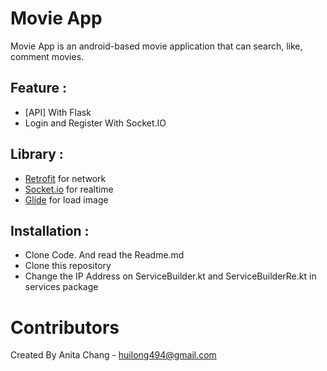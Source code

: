 # Movie App
Movie App is an android-based movie application that can search, like, comment movies.

## Feature :
  * [API] With Flask
  * Login and Register With Socket.IO

## Library :
  * [Retrofit](https://github.com/square/retrofit) for network
  * [Socket.io](https://github.com/socketio/socket.io)  for realtime
  * [Glide](https://github.com/bumptech/glide) for load image

## Installation :
  * Clone Code. And read the Readme.md
  * Clone this repository
  * Change the IP Address on ServiceBuilder.kt and ServiceBuilderRe.kt in services package

# Contributors
Created By Anita Chang - huilong494@gmail.com